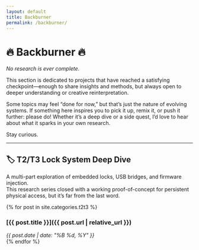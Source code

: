 ```yaml
---
layout: default
title: Backburner
permalink: /backburner/
---
```


# 🔥 Backburner 🔥

_No research is ever complete._

This section is dedicated to projects that have reached a satisfying checkpoint—enough to share insights and methods, but always open to deeper understanding or creative reinterpretation.

Some topics may feel “done for now,” but that’s just the nature of evolving systems. If something here inspires you to pick it up, remix it, or push it further: please do! Whether it’s a deep dive or a side quest, I’d love to hear about what it sparks in your own research.

Stay curious.

---

## 🏷️ T2/T3 Lock System Deep Dive

A multi-part exploration of embedded locks, USB bridges, and firmware injection.  
This research series closed with a working proof-of-concept for persistent physical access, but it’s far from the last word.

{% for post in site.categories.t2t3 %}
### [{{ post.title }}]({{ post.url | relative_url }})
*{{ post.date | date: "%B %d, %Y" }}*  
{% endfor %}
